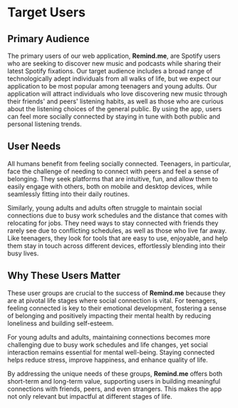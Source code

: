 # Target Users

## Primary Audience
The primary users of our web application, **Remind.me**, are Spotify users who are seeking to discover new music and podcasts while sharing their latest Spotify fixations. Our target audience includes a broad range of technologically adept individuals from all walks of life, but we expect our application to be most popular among teenagers and young adults. Our application will attract individuals who love discovering new music through their friends' and peers' listening habits, as well as those who are curious about the listening choices of the general public. By using the app, users can feel more socially connected by staying in tune with both public and personal listening trends.

## User Needs
<!-- NEED TO CHECK PROBLEM.MD FOR BETTER RELEVANCE -->
All humans benefit from feeling socially connected. Teenagers, in particular, face the challenge of needing to connect with peers and feel a sense of belonging. They seek platforms that are intuitive, fun, and allow them to easily engage with others, both on mobile and desktop devices, while seamlessly fitting into their daily routines.

Similarly, young adults and adults often struggle to maintain social connections due to busy work schedules and the distance that comes with relocating for jobs. They need ways to stay connected with friends they rarely see due to conflicting schedules, as well as those who live far away. Like teenagers, they look for tools that are easy to use, enjoyable, and help them stay in touch across different devices, effortlessly blending into their busy lives.

## Why These Users Matter
These user groups are crucial to the success of **Remind.me** because they are at pivotal life stages where social connection is vital. For teenagers, feeling connected is key to their emotional development, fostering a sense of belonging and positively impacting their mental health by reducing loneliness and building self-esteem.

For young adults and adults, maintaining connections becomes more challenging due to busy work schedules and life changes, yet social interaction remains essential for mental well-being. Staying connected helps reduce stress, improve happiness, and enhance quality of life.

By addressing the unique needs of these groups, **Remind.me** offers both short-term and long-term value, supporting users in building meaningful connections with friends, peers, and even strangers. This makes the app not only relevant but impactful at different stages of life.
